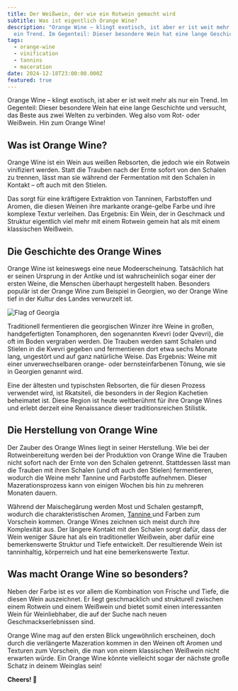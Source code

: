 ```yaml
---
title: Der Weißwein, der wie ein Rotwein gemacht wird
subtitle: Was ist eigentlich Orange Wine?
description: "Orange Wine – klingt exotisch, ist aber er ist weit mehr als nur
  ein Trend. Im Gegenteil: Dieser besondere Wein hat eine lange Geschichte"
tags:
  - orange-wine
  - vinification
  - tannins
  - maceration
date: 2024-12-18T23:00:00.000Z
featured: true
---
```


Orange Wine – klingt exotisch, ist aber er ist weit mehr als nur ein Trend. Im Gegenteil: Dieser besondere Wein hat eine lange Geschichte und versucht, das Beste aus zwei Welten zu verbinden. Weg also vom Rot- oder Weißwein. Hin zum Orange Wine!

## **Was ist Orange Wine?**

Orange Wine ist ein Wein aus weißen Rebsorten, die jedoch wie ein Rotwein vinifiziert werden. Statt die Trauben nach der Ernte sofort von den Schalen zu trennen, lässt man sie während der Fermentation mit den Schalen in Kontakt – oft auch mit den Stielen.

Das sorgt für eine kräftigere Extraktion von Tanninen, Farbstoffen und Aromen, die diesen Weinen ihre markante orange-gelbe Farbe und ihre komplexe Textur verleihen. Das Ergebnis: Ein Wein, der in Geschmack und Struktur eigentlich viel mehr mit einem Rotwein gemein hat als mit einem klassischen Weißwein.

## **Die Geschichte des Orange Wines**

Orange Wine ist keineswegs eine neue Modeerscheinung. Tatsächlich hat er seinen Ursprung in der Antike und ist wahrscheinlich sogar einer der ersten Weine, die Menschen überhaupt hergestellt haben. Besonders populär ist der Orange Wine zum Beispiel in Georgien, wo der Orange Wine tief in der Kultur des Landes verwurzelt ist. 

![Flag of Georgia](/imgs-blog/flag-of-georgia.jpg)

Traditionell fermentieren die georgischen Winzer ihre Weine in großen, handgefertigten Tonamphoren, den sogenannten Kvevri (oder Qvevri), die oft im Boden vergraben werden. Die Trauben werden samt Schalen und Stielen in die Kvevri gegeben und fermentieren dort etwa sechs Monate lang, ungestört und auf ganz natürliche Weise. Das Ergebnis: Weine mit einer unverwechselbaren orange- oder bernsteinfarbenen Tönung, wie sie in Georgien genannt wird.

Eine der ältesten und typischsten Rebsorten, die für diesen Prozess verwendet wird, ist Rkatsiteli, die besonders in der Region Kachetien beheimatet ist. Diese Region ist heute weltberühmt für ihre Orange Wines und erlebt derzeit eine Renaissance dieser traditionsreichen Stilistik.

## **Die Herstellung von Orange Wine**

Der Zauber des Orange Wines liegt in seiner Herstellung. Wie bei der Rotweinbereitung werden bei der Produktion von Orange Wine die Trauben nicht sofort nach der Ernte von den Schalen getrennt. Stattdessen lässt man die Trauben mit ihren Schalen (und oft auch den Stielen) fermentieren, wodurch die Weine mehr Tannine und Farbstoffe aufnehmen. Dieser Mazerationsprozess kann von einigen Wochen bis hin zu mehreren Monaten dauern.

Während der Maischegärung werden Most und Schalen gestampft, wodurch die charakteristischen Aromen, [Tannine ](https://www.vinoteqa.com/de/blog/wines/importance-of-tannins)und Farben zum Vorschein kommen. Orange Wines zeichnen sich meist durch ihre Komplexität aus. Der längere Kontakt mit den Schalen sorgt dafür, dass der Wein weniger Säure hat als ein traditioneller Weißwein, aber dafür eine bemerkenswerte Struktur und Tiefe entwickelt. Der resultierende Wein ist tanninhaltig, körperreich und hat eine bemerkenswerte Textur. 

## **Was macht Orange Wine so besonders?**

Neben der Farbe ist es vor allem die Kombination von Frische und Tiefe, die diesen Wein auszeichnet. Er liegt geschmacklich und strukturell zwischen einem Rotwein und einem Weißwein und bietet somit einen interessanten Wein für Weinliebhaber, die auf der Suche nach neuen Geschmackserlebnissen sind. 

Orange Wine mag auf den ersten Blick ungewöhnlich erscheinen, doch durch die verlängerte Mazeration kommen in den Weinen oft Aromen und Texturen zum Vorschein, die man von einem klassischen Weißwein nicht erwarten würde. Ein Orange Wine könnte vielleicht sogar der nächste große Schatz in deinem Weinglas sein!

**Cheers! 🍷**

